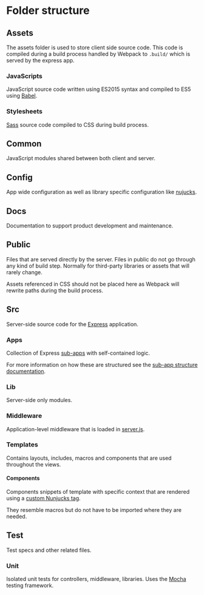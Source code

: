 # Folder structure

## Assets

The assets folder is used to store client side source code. This code is
compiled during a build process handled by Webpack to `.build/` which is
served by the express app.

### JavaScripts

JavaScript source code written using ES2015 syntax and compiled to ES5 using [Babel](https://babeljs.io/).

### Stylesheets

[Sass](http://sass-lang.com/) source code compiled to CSS during build process.

## Common

JavaScript modules shared between both client and server.

## Config

App wide configuration as well as library specific configuration like [nujucks](https://github.com/uktrade/data-hub-frontend/tree/develop/config/nunjucks).

## Docs

Documentation to support product development and maintenance.

## Public

Files that are served directly by the server. Files in public do not go through
any kind of build step. Normally for third-party libraries or assets that will
rarely change.

Assets referenced in CSS should not be placed here as Webpack will rewrite
paths during the build process.

## Src

Server-side source code for the [Express](https://expressjs.com/) application.

### Apps

Collection of Express [sub-apps](http://expressjs.com/en/api.html#app) with
self-contained logic.

For more information on how these are structured see the [sub-app structure documentation](./sub-apps.md).

### Lib

Server-side only modules.

### Middleware

Application-level middleware that is loaded in [server.js](https://github.com/uktrade/data-hub-frontend/blob/develop/src/server.js).

### Templates

Contains layouts, includes, macros and components that are used throughout the
views.

#### Components

Components snippets of template with specific context that are rendered using
a [custom Nunjucks tag](https://mozilla.github.io/nunjucks/api.html#custom-tags).

They resemble macros but do not have to be imported where they are needed.

## Test

Test specs and other related files.

### Unit

Isolated unit tests for controllers, middleware, libraries.
 Uses the [Mocha](https://mochajs.org/) testing framework.
